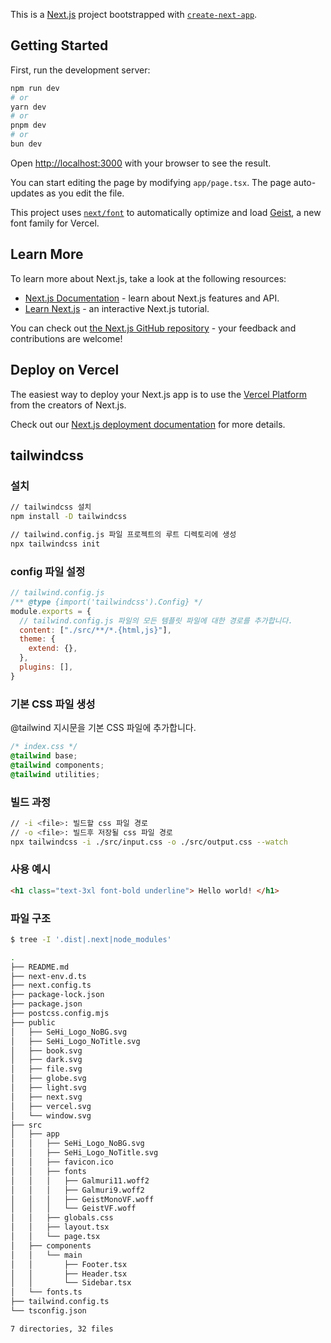 This is a [Next.js](https://nextjs.org) project bootstrapped with [`create-next-app`](https://nextjs.org/docs/app/api-reference/cli/create-next-app).

## Getting Started

First, run the development server:

```bash
npm run dev
# or
yarn dev
# or
pnpm dev
# or
bun dev
```

Open [http://localhost:3000](http://localhost:3000) with your browser to see the result.

You can start editing the page by modifying `app/page.tsx`. The page auto-updates as you edit the file.

This project uses [`next/font`](https://nextjs.org/docs/app/building-your-application/optimizing/fonts) to automatically optimize and load [Geist](https://vercel.com/font), a new font family for Vercel.

## Learn More

To learn more about Next.js, take a look at the following resources:

- [Next.js Documentation](https://nextjs.org/docs) - learn about Next.js features and API.
- [Learn Next.js](https://nextjs.org/learn) - an interactive Next.js tutorial.

You can check out [the Next.js GitHub repository](https://github.com/vercel/next.js) - your feedback and contributions are welcome!

## Deploy on Vercel

The easiest way to deploy your Next.js app is to use the [Vercel Platform](https://vercel.com/new?utm_medium=default-template&filter=next.js&utm_source=create-next-app&utm_campaign=create-next-app-readme) from the creators of Next.js.

Check out our [Next.js deployment documentation](https://nextjs.org/docs/app/building-your-application/deploying) for more details.


## tailwindcss

### 설치
```bash
// tailwindcss 설치
npm install -D tailwindcss

// tailwind.config.js 파일 프로젝트의 루트 디렉토리에 생성
npx tailwindcss init
```

### config 파일 설정

```js 
// tailwind.config.js
/** @type {import('tailwindcss').Config} */
module.exports = {
  // tailwind.config.js 파일의 모든 템플릿 파일에 대한 경로를 추가합니다.
  content: ["./src/**/*.{html,js}"],
  theme: {
    extend: {},
  },
  plugins: [],
}
```


### 기본 CSS 파일 생성
@tailwind 지시문을 기본 CSS 파일에 추가합니다.
```css
/* index.css */
@tailwind base;
@tailwind components;
@tailwind utilities;
```

### 빌드 과정
 
```bash
// -i <file>: 빌드할 css 파일 경로
// -o <file>: 빌드후 저장될 css 파일 경로
npx tailwindcss -i ./src/input.css -o ./src/output.css --watch
```



### 사용 예시
 
```html
<h1 class="text-3xl font-bold underline"> Hello world! </h1>
```

### 파일 구조
```bash
$ tree -I '.dist|.next|node_modules'
```

```bash
.
├── README.md
├── next-env.d.ts
├── next.config.ts
├── package-lock.json
├── package.json
├── postcss.config.mjs
├── public
│   ├── SeHi_Logo_NoBG.svg
│   ├── SeHi_Logo_NoTitle.svg
│   ├── book.svg
│   ├── dark.svg
│   ├── file.svg
│   ├── globe.svg
│   ├── light.svg
│   ├── next.svg
│   ├── vercel.svg
│   └── window.svg
├── src
│   ├── app
│   │   ├── SeHi_Logo_NoBG.svg
│   │   ├── SeHi_Logo_NoTitle.svg
│   │   ├── favicon.ico
│   │   ├── fonts
│   │   │   ├── Galmuri11.woff2
│   │   │   ├── Galmuri9.woff2
│   │   │   ├── GeistMonoVF.woff
│   │   │   └── GeistVF.woff
│   │   ├── globals.css
│   │   ├── layout.tsx
│   │   └── page.tsx
│   ├── components
│   │   └── main
│   │       ├── Footer.tsx
│   │       ├── Header.tsx
│   │       └── Sidebar.tsx
│   └── fonts.ts
├── tailwind.config.ts
└── tsconfig.json

7 directories, 32 files
```